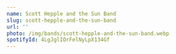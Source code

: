 ```yaml
---
name: Scott Hepple and the Sun Band
slug: scott-hepple-and-the-sun-band
url: ''
photo: /img/bands/scott-hepple-and-the-sun-band.webp
spotifyId: 4LgJglIOrFelNyLpX134Gf
---
```

